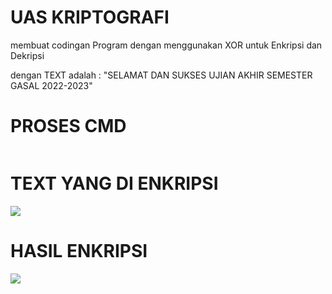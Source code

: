 # UAS KRIPTOGRAFI

membuat codingan Program dengan menggunakan XOR untuk Enkripsi dan Dekripsi

dengan TEXT  adalah : "SELAMAT DAN SUKSES UJIAN AKHIR SEMESTER GASAL 2022-2023"

# PROSES CMD
<img src="" img>

# TEXT YANG DI ENKRIPSI
<img src="Text.png" img>

# HASIL ENKRIPSI
<img src="hasil enkripsi.png" img>
